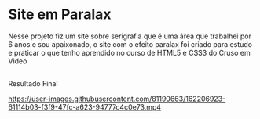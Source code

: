 # Site em Paralax

Nesse projeto fiz um site sobre serigrafia que é uma área que trabalhei por 6 anos e sou apaixonado,
o site com o efeito paralax foi criado para estudo e praticar o que tenho aprendido no curso de HTML5 e CSS3 do Cruso em Video

##

Resultado Final

https://user-images.githubusercontent.com/81190663/162206923-61114b03-f3f9-47fc-a623-94777c4c0e73.mp4





